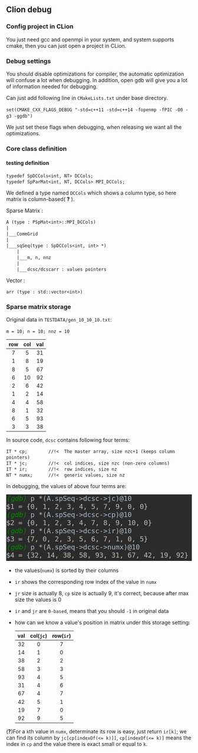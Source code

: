## Clion debug

### Config project in CLion

You just need gcc and openmpi in your system, and system supports cmake, then you can just open a project in CLion.

### Debug settings

You should disable optimizations for compiler, the automatic optimization will confuse a lot when debugging. In addition, open gdb will give you a lot of information needed for debugging.

Can just add following line in `CMakeLists.txt` under base directory.

`set(CMAKE_CXX_FLAGS_DEBUG "-std=c++11 -std=c++14 -fopenmp -fPIC -O0 -g3 -ggdb")`

We just set these flags when debugging, when releasing we want all the optimizations.

### Core class definition

#### testing definition

```
typedef SpDCCols<int, NT> DCCols;
typedef SpParMat<int, NT, DCCols> MPI_DCCols;
```

We defined a type named `DCCols` which shows a column type, so here matrix is column-based( **?** ).

Sparse Matrix :

```
A (type : PSpMat<int>::MPI_DCCols)
|
|___CommGrid
|
|___sqSeq(type : SpDCCols<int, int> *)
    |
    |___m, n, nnz
    |
    |___dcsc/dcscarr : values pointers
```

Vector :

```
arr (type : std::vector<int>)
```

### Sparse matrix storage

Original data in `TESTDATA/gen_10_10_10.txt`:

`m = 10; n = 10; nnz = 10`

|row|col|val|
|:-:|:-:|:-:|
|7	|5	|31|
|1	|8	|19|
|8	|5  |67|
|6	|10 |92|
|2	|6	|42|
|1	|2	|14|
|4	|4	|58|
|8	|1	|32|
|6	|5	|93|
|3	|3	|38|


In source code, `dcsc` contains following four terms:

```
IT * cp;		//!<  The master array, size nzc+1 (keeps column pointers)
IT * jc;		//!<  col indices, size nzc (non-zero columns)
IT * ir;		//!<  row indices, size nz
NT * numx;		//!<  generic values, size nz
```

In debugging, the values of above four terms are:

![dcsc](./imgs/clion-debug/dcsc.png)

- the values(`numx`) is sorted by their columns

- `ir` shows the corresponding row index of the value in `numx`

- `jr` size is actually 8, `cp` size is actually 9, it's correct, because after max size the values is 0

- `ir` and `jr` are `0-based`, means that you should `-1` in original data

- how can we know a value's position in matrix under this storage setting:

    |val|col(`jc`)|row(`ir`)|
    |:-:|:-:|:-:|
    |32	|0	|7  |
    |14	|1	|0  |
    |38	|2  |2  |
    |58	|3  |3  |
    |93	|4	|5  |
    |31	|4	|6  |
    |67	|4	|7  |
    |42	|5	|1  |
    |19	|7	|0  |
    |92	|9	|5  |

(**?**)For a `k`th value in `numx`, determinate its row is easy, just return `ir[k]`;
we can find its column by `jc[cp[indexOf(<= k)]]`, `cp[indexOf(<= k)]` means the index in `cp` and the value there is exact small or equal to `k`.
